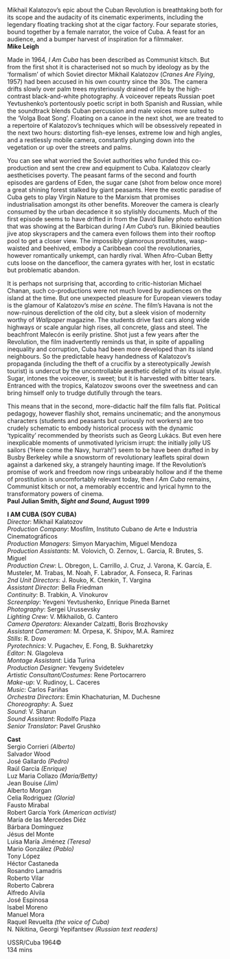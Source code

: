 

Mikhail Kalatozov’s epic about the Cuban Revolution is breathtaking both for its scope and the audacity of its cinematic experiments, including the legendary floating tracking shot at the cigar factory. Four separate stories, bound together by a female narrator, the voice of Cuba. A feast for an audience, and a bumper harvest of inspiration for a filmmaker.<br>
**Mike Leigh**

Made in 1964, _I Am Cuba_ has been described as Communist kitsch. But from the first shot it is characterised not so much by ideology as by the ‘formalism’ of which Soviet director Mikhail Kalatozov (_Cranes Are Flying_, 1957) had been accused in his own country since the 30s. The camera drifts slowly over palm trees mysteriously drained of life by the high-contrast black-and-white photography. A voiceover repeats Russian poet Yevtushenko’s portentously poetic script in both Spanish and Russian, while the soundtrack blends Cuban percussion and male voices more suited to the ‘Volga Boat Song’. Floating on a canoe in the next shot, we are treated to a repertoire of Kalatozov’s techniques which will be obsessively repeated in the next two hours: distorting fish-eye lenses, extreme low and high angles, and a restlessly mobile camera, constantly plunging down into the vegetation or up over the streets and palms.

You can see what worried the Soviet authorities who funded this co-production and sent the crew and equipment to Cuba. Kalatozov clearly aestheticises poverty. The peasant farms of the second and fourth episodes are gardens of Eden, the sugar cane (shot from below once more) a great shining forest stalked by giant peasants. Here the exotic paradise of Cuba gets to play Virgin Nature to the Marxism that promises industrialisation amongst its other benefits. Moreover the camera is clearly consumed by the urban decadence it so stylishly documents. Much of the first episode seems to have drifted in from the David Bailey photo exhibition that was showing at the Barbican during _I Am_ _Cuba_’s run. Bikinied beauties jive atop skyscrapers and the camera even follows them into their rooftop pool to get a closer view. The impossibly glamorous prostitutes, wasp-waisted and beehived, embody a Caribbean cool the revolutionaries, however romantically unkempt, can hardly rival. When Afro-Cuban Betty cuts loose on the dancefloor, the camera gyrates with her, lost in ecstatic but problematic abandon.

It is perhaps not surprising that, according to critic-historian Michael Chanan, such co-productions were not much loved by audiences on the island at the time. But one unexpected pleasure for European viewers today is the glamour of Kalatozov’s _mise en scène_. The film’s Havana is not the now-ruinous dereliction of the old city, but a sleek vision of modernity worthy of _Wallpaper_ magazine. The students drive fast cars along wide highways or scale angular high rises, all concrete, glass and steel. The beachfront Malecón is eerily pristine. Shot just a few years after the Revolution, the film inadvertently reminds us that, in spite of appalling inequality and corruption, Cuba had been more developed than its island neighbours. So the predictable heavy handedness of Kalatozov’s propaganda (including the theft of a crucifix by a stereotypically Jewish tourist) is undercut by the uncontrollable aesthetic delight of its visual style. Sugar, intones the voiceover, is sweet; but it is harvested with bitter tears. Entranced with the tropics, Kalatozov swoons over the sweetness and can bring himself only to trudge dutifully through the tears.

This means that in the second, more-didactic half the film falls flat. Political pedagogy, however flashily shot, remains uncinematic; and the anonymous characters (students and peasants but curiously not workers) are too crudely schematic to embody historical process with the dynamic ‘typicality’ recommended by theorists such as Georg Lukács. But even here inexplicable moments of unmotivated lyricism irrupt: the initially jolly US sailors (‘Here come the Navy, hurrah!’) seem to be have been drafted in by Busby Berkeley while a snowstorm of revolutionary leaflets spiral down against a darkened sky, a strangely haunting image. If the Revolution’s promise of work and freedom now rings unbearably hollow and if the theme of prostitution is uncomfortably relevant today, then _I Am Cuba_ remains, Communist kitsch or not, a memorably eccentric and lyrical hymn to the transformatory powers of cinema.<br>
**Paul Julian Smith, _Sight and Sound_, August 1999**<br>

**I AM CUBA (SOY CUBA)**<br>
_Director_: Mikhail Kalatozov  
_Production Company_: Mosfilm, Instituto Cubano de Arte e Industria Cinematográficos  
_Production Managers_: Simyon Maryachim, Miguel Mendoza  
_Production Assistants_: M. Volovich, O. Zernov,
L. Garcia, R. Brutes, S. Miguel  
_Production Crew_: L. Obregon, L. Carrillo, J. Cruz, J. Varona, K. García, E. Musteler, M. Trabas, M. Noah, F. Labrador, A. Fonseca, R. Farinas  
_2nd Unit Directors_: J. Rouko, K. Ctenkin, T. Vargina  
_Assistant Director_: Bella Friedman  
_Continuity_: B. Trabkin, A. Vinokurov  
_Screenplay_: Yevgeni Yevtushenko, Enrique Pineda Barnet  
_Photography_: Sergei Urussevsky  
_Lighting Crew_: V. Mikhailob, G. Cantero  
_Camera Operators_: Alexander Calzatti, Boris Brozhovsky  
_Assistant Cameramen_: M. Orpesa, K. Shipov, M.A. Ramirez  
_Stills_: R. Dovo  
_Pyrotechnics_: V. Pugachev, E. Fong, B. Sukharetzky  
_Editor_: N. Glagoleva  
_Montage Assistant_: Lida Turina  
_Production Designer_: Yevgeny Svidetelev  
_Artistic Consultant/Costumes_: Rene Portocarrero  
_Make-up_: V. Rudinoy, L. Caceres  
_Music_: Carlos Fariñas  
_Orchestra Directors_: Emin Khachaturian, M. Duchesne  
_Choreography_: A. Suez  
_Sound_: V. Sharun  
_Sound Assistant_: Rodolfo Plaza  
_Senior Translator_: Pavel Grushko

**Cast**<br>
Sergio Corrieri _(Alberto)_  
Salvador Wood  
José Gallardo _(Pedro)_  
Raúl García _(Enrique)_  
Luz Maria Collazo _(Maria/Betty)_  
Jean Bouise _(Jim)_  
Alberto Morgan  
Celia Rodriguez _(Gloría)_  
Fausto Mirabal  
Robert García York _(American activist)_  
María de las Mercedes Diéz  
Bárbara Dominguez  
Jésus del Monte  
Luisa María Jiménez _(Teresa)_  
Mario González _(Pablo)_  
Tony López  
Héctor Castaneda  
Rosandro Lamadris  
Roberto Vilar  
Roberto Cabrera  
Alfredo Alvila  
José Espinosa  
Isabel Moreno  
Manuel Mora  
Raquel Revuelta _(the voice of Cuba)_  
N. Nikitina, Georgi Yepifantsev _(Russian text readers)_<br>

USSR/Cuba 1964©<br>
134 mins<br>

<!--stackedit_data:
eyJoaXN0b3J5IjpbLTEyMjUzMTI3NThdfQ==
-->